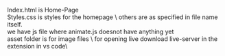 Index.html is Home-Page \
Styles.css is styles for the homepage \ 
others are as specified in file name itself. \
we have js file where animate.js doesnot have anything yet \
asset folder is for image files \ 
for opening live download live-server in the extension in vs code\
